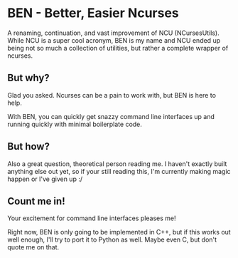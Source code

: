 # BEN - Better, Easier Ncurses

A renaming, continuation, and vast improvement of NCU (NCursesUtils). While NCU is a super cool acronym, BEN is my name and NCU ended up being not so much a collection of utilities, but rather a complete wrapper of ncurses.

## But why?
Glad you asked. Ncurses can be a pain to work with, but BEN is here to help.

With BEN, you can quickly get snazzy command line interfaces up and running quickly with minimal boilerplate code.

## But how?
Also a great question, theoretical person reading me. I haven't exactly built anything else out yet, so if your still reading this, I'm currently making magic happen or I've given up :/

## Count me in!
Your excitement for command line interfaces pleases me!

Right now, BEN is only going to be implemented in C++, but if this works out well enough, I'll try to port it to Python as well. Maybe even C, but don't quote me on that.
